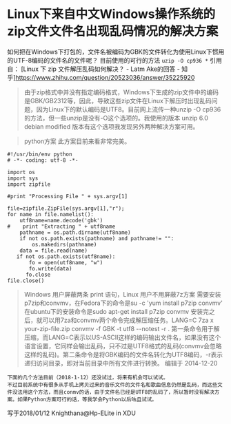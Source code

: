 <meta http-equiv="Content-Type" content="text/html; charset=utf-8">

# Linux下来自中文Windows操作系统的zip文件文件名出现乱码情况的解决方案

如何把在Windows下打包的，文件名被编码为GBK的文件转化为使用Linux下惯用的UTF-8编码的文件名的文件呢？
目前使用的可行的方法
` uzip -O cp936 * `
引用自：
[Linux 下 zip 文件解压乱码如何解决？ - Latm Ake的回答 - 知乎]https://www.zhihu.com/question/20523036/answer/35225920

> 由于zip格式中并没有指定编码格式，Windows下生成的zip文件中的编码是GBK/GB2312等，因此，导致这些zip文件在Linux下解压时出现乱码问题，因为Linux下的默认编码是UTF8。目前网上流传一种unzip -O cp936的方法，但一些unzip是没有-O这个选项的。我使用的版本 unzip 6.0 debian modified 版本有这个选项我发现另外两种解决方案可用。

> python方案
> 此方案目前来看非常完美。

```
#!/usr/bin/env python
# -*- coding: utf-8 -*-

import os
import sys
import zipfile

#print "Processing File " + sys.argv[1]

file=zipfile.ZipFile(sys.argv[1],"r");
for name in file.namelist():
    utf8name=name.decode('gbk')
#    print "Extracting " + utf8name
    pathname = os.path.dirname(utf8name)
    if not os.path.exists(pathname) and pathname!= "":
        os.makedirs(pathname)
    data = file.read(name)
   if not os.path.exists(utf8name):
       fo = open(utf8name, "w")
       fo.write(data)
      fo.close
file.close()
```
> Windows 用户屏蔽两条 print 语句，Linux 用户不用屏蔽7z方案
> 需要安装p7zip和convmv，在Fedora下的命令是su -c 'yum install p7zip convmv'
> 在ubuntu下的安装命令是sudo apt-get install p7zip convmv
> 安装完之后，就可以用7za和convmv两个命令完成解压缩任务。LANG=C 7za x your-zip-file.zip
> convmv -f GBK -t utf8 --notest -r .
> 第一条命令用于解压缩，而LANG=C表示以US-ASCII这样的编码输出文件名，如果没有这个语言设置，它同样会输出乱码，只不过是UTF8格式的乱码(convmv会忽略这样的乱码)。第二条命令是将GBK编码的文件名转化为UTF8编码，-r表示递归访问目录，即对当前目录中所有文件进行转换。
> 编辑于 2014-12-20

	下面的几个方法目前（2018-1-12）还没试过，将来有机会可以试试。
	不过目前系统中有很多从手机上拷贝过来的音乐文件的文件名和歌曲信息仍然是乱码，而这些文件没法用这个方法，而且conmv的话，由于文件名已经是UTF8的乱码了，所以暂时没有解决方案。如果Python方案可行的话，等我学会Python以后咕且试试。

写于2018/01/12
Knighthana@Hp-ELite in XDU
